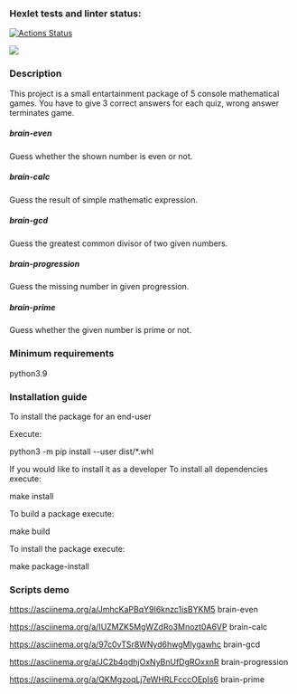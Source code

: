 ### Hexlet tests and linter status:
[![Actions Status](https://github.com/EkaterinaKonst/python-project-49/workflows/hexlet-check/badge.svg)](https://github.com/EkaterinaKonst/python-project-49/actions)

<a href="https://codeclimate.com/github/EkaterinaKonst/python-project-49/maintainability"><img src="https://api.codeclimate.com/v1/badges/856a67b71015f5e578af/maintainability" /></a>

### Description
This project is a small entartainment package of 5 console mathematical games. You have to give 3 correct answers for each quiz, wrong answer terminates game.

##### brain-even
Guess whether the shown number is even or not.

##### brain-calc
Guess the result of simple mathematic expression.

##### brain-gcd
Guess the greatest common divisor of two given numbers.

##### brain-progression
Guess the missing number in given progression.

##### brain-prime
Guess whether the given number is prime or not.

### Minimum requirements
python3.9

### Installation guide
To install the package for an end-user

Execute:

python3 -m pip install --user dist/*.whl

If you would like to install it as a developer
To install all dependencies execute:

make install

To build a package execute:

make build

To install the package execute:

make package-install

### Scripts demo

https://asciinema.org/a/JmhcKaPBqY9I6knzc1isBYKM5   brain-even

https://asciinema.org/a/IUZMZK5MgWZdRo3Mnozt0A6VP   brain-calc

https://asciinema.org/a/97c0vTSr8WNyd6hwgMlygawhc   brain-gcd

https://asciinema.org/a/JC2b4qdhjOxNyBnUfDgROxxnR   brain-progression

https://asciinema.org/a/QKMgzoqLj7eWHRLFcccOEpIs6   brain-prime

